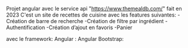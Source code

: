 Projet angular avec le service api "https://www.themealdb.com/" fait en 2023
C'est un site de recettes de cuisine avec les features suivantes:
-Création de barre de recherche
-Création de filtre par ingrédient
-Authentification
-Création d’ajout en favoris
-Panier

avec le framework:
Angular :
Angular Bootstrap:



